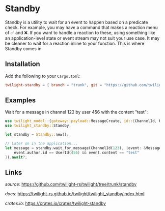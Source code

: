 # Standby

Standby is a utility to wait for an event to happen based on a predicate check.
For example, you may have a command that makes a reaction menu of ✅ and ❌. If
you want to handle a reaction to these, using something like an
application-level state or event stream may not suit your use case. It may be
cleaner to wait for a reaction inline to your function. This is where Standby
comes in.

## Installation

Add the following to your `Cargo.toml`:

```toml
twilight-standby = { branch = "trunk", git = "https://github.com/twilight-rs/twilight" }
```

## Examples

Wait for a message in channel 123 by user 456 with the content "test":

```rust
use twilight_model::{gateway::payload::MessageCreate, id::{ChannelId, UserId}};
use twilight_standby::Standby;

let standby = Standby::new();

// Later on in the application...
let message = standby.wait_for_message(ChannelId(123), |event: &MessageCreate| {
    event.author.id == UserId(456) && event.content == "test"
}).await?;
```

## Links

*source*: <https://github.com/twilight-rs/twilight/tree/trunk/standby>

*docs*: <https://twilight-rs.github.io/twilight/twilight_standby/index.html>

*crates.io*: <https://crates.io/crates/twilight-standby>
